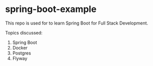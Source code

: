 # spring-boot-example

This repo is used for to learn Spring Boot for Full Stack Development.

Topics discussed:
1. Spring Boot
2. Docker
3. Postgres
4. Flyway
